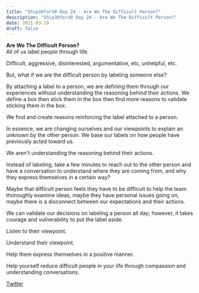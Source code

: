 ```yaml
---
title: "Ship30for30 Day 24 - Are We The Difficult Person?"
description: "Ship30for30 Day 24 - Are We The Difficult Person?"
date: 2021-03-10
draft: false
---
```

**Are We The Difficult Person?**    
All of us label people through life.

Difficult, aggressive, disinterested, argumentative, etc, unhelpful, etc.  

But, what if we are the difficult person by labeling someone else?  

By attaching a label to a person, we are defining them through our experiences without understanding the reasoning behind their actions.  We define a box then stick them in the box then find more reasons to validate sticking them in the box.  

We find and create reasons reinforcing the label attached to a person.  

In essence, we are changing ourselves and our viewpoints to explain an unknown by the other person.  We base our labels on how people have previously acted toward us.  

We aren't understanding the reasoning behind their actions.  

Instead of labeling, take a few minutes to reach out to the other person and have a conversation to understand where they are coming from, and why they express themselves in a certain way?  

Maybe that difficult person feels they have to be difficult to help the team thoroughly examine ideas, maybe they have personal issues going on, maybe there is a disconnect between our expectations and their actions.  

We can validate our decisions on labeling a person all day; however, it takes courage and vulnerability to put the label aside.  

Listen to their viewpoint.  

Understand their viewpoint.  

Help them express themselves in a positive manner.  

Help yourself reduce difficult people in your life through compassion and understanding conversations.   


[Twitter](https://twitter.com/hippiebikeracer/status/1369664600124317697?s=20)